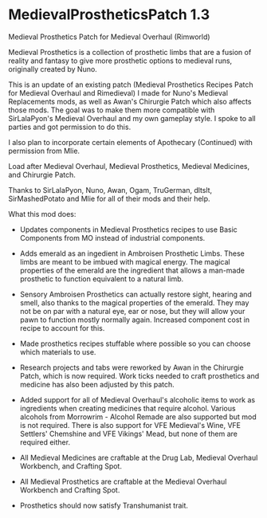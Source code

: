 # MedievalProstheticsPatch 1.3
Medieval Prosthetics Patch for Medieval Overhaul (Rimworld)

Medieval Prosthetics is a collection of prosthetic limbs that are a fusion of reality and fantasy to give more prosthetic options to medieval runs, originally created by Nuno.

This is an update of an existing patch (Medieval Prosthetics Recipes Patch for Medieval Overhaul and Rimedieval) I made for Nuno's Medieval Replacements mods, as well as Awan's Chirurgie Patch which also affects those mods. The goal was to make them more compatible with SirLalaPyon's Medieval Overhaul and my own gameplay style. I spoke to all parties and got permission to do this.

I also plan to incorporate certain elements of Apothecary (Continued) with permission from Mlie.

Load after Medieval Overhaul, Medieval Prosthetics, Medieval Medicines, and Chirurgie Patch.

Thanks to SirLalaPyon, Nuno, Awan, Ogam, TruGerman, dltslt, SirMashedPotato and Mlie for all of their mods and their help.

What this mod does:

- Updates components in Medieval Prosthetics recipes to use Basic Components from MO instead of industrial components. 

- Adds emerald as an ingedient in Ambroisen Prosthetic Limbs. These limbs are meant to be imbued with magical energy. The magical properties of the emerald are the ingredient that allows a man-made prosthetic to function equivalent to a natural limb. 

- Sensory Ambroisen Prosthetics can actually restore sight, hearing and smell, also thanks to the magical properties of the emerald. They may not be on par with a natural eye, ear or nose, but they will allow your pawn to function mostly normally again. Increased component cost in recipe to account for this.

- Made prosthetics recipes stuffable where possible so you can choose which materials to use.

- Research projects and tabs were reworked by Awan in the Chirurgie Patch, which is now required. Work ticks needed to craft prosthetics and medicine has also been adjusted by this patch.

- Added support for all of Medieval Overhaul's alcoholic items to work as ingredients when creating medicines that require alcohol. Various alcohols from Morrowrim - Alcohol Remade are also supported but mod is not required. There is also support for VFE Medieval's Wine, VFE Settlers' Chemshine and VFE Vikings' Mead, but none of them are required either.

- All Medieval Medicines are craftable at the Drug Lab, Medieval Overhaul Workbench, and Crafting Spot.

- All Medieval Prosthetics are craftable at the Medieval Overhaul Workbench and Crafting Spot.

- Prosthetics should now satisfy Transhumanist trait. 
